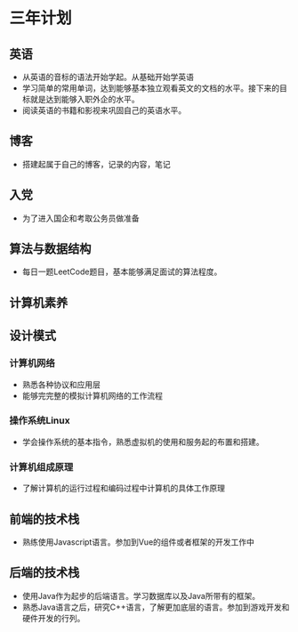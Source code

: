 # 三年计划

## 英语

* 从英语的音标的语法开始学起。从基础开始学英语
* 学习简单的常用单词，达到能够基本独立观看英文的文档的水平。接下来的目标就是达到能够入职外企的水平。
* 阅读英语的书籍和影视来巩固自己的英语水平。

## 博客

* 搭建起属于自己的博客，记录的内容，笔记

## 入党

* 为了进入国企和考取公务员做准备

## 算法与数据结构

* 每日一题LeetCode题目，基本能够满足面试的算法程度。

## 计算机素养

## 设计模式

### 计算机网络

* 熟悉各种协议和应用层
* 能够完完整的模拟计算机网络的工作流程

### 操作系统Linux

* 学会操作系统的基本指令，熟悉虚拟机的使用和服务起的布置和搭建。

### 计算机组成原理

* 了解计算机的运行过程和编码过程中计算机的具体工作原理

## 前端的技术栈

* 熟练使用Javascript语言。参加到Vue的组件或者框架的开发工作中

## 后端的技术栈

* 使用Java作为起步的后端语言。学习数据库以及Java所带有的框架。
* 熟悉Java语言之后，研究C++语言，了解更加底层的语言。参加到游戏开发和硬件开发的行列。